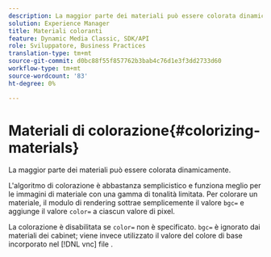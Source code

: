 ```yaml
---
description: La maggior parte dei materiali può essere colorata dinamicamente.
solution: Experience Manager
title: Materiali coloranti
feature: Dynamic Media Classic, SDK/API
role: Sviluppatore, Business Practices
translation-type: tm+mt
source-git-commit: d0bc88f55f857762b3bab4c76d1e3f3dd2733d60
workflow-type: tm+mt
source-wordcount: '83'
ht-degree: 0%

---
```



# Materiali di colorazione{#colorizing-materials}

La maggior parte dei materiali può essere colorata dinamicamente.

L&#39;algoritmo di colorazione è abbastanza semplicistico e funziona meglio per le immagini di materiale con una gamma di tonalità limitata. Per colorare un materiale, il modulo di rendering sottrae semplicemente il valore `bgc=` e aggiunge il valore `color=` a ciascun valore di pixel.

La colorazione è disabilitata se `color=` non è specificato. `bgc=` è ignorato dai materiali dei cabinet; viene invece utilizzato il valore del colore di base incorporato nel  [!DNL vnc] file .

